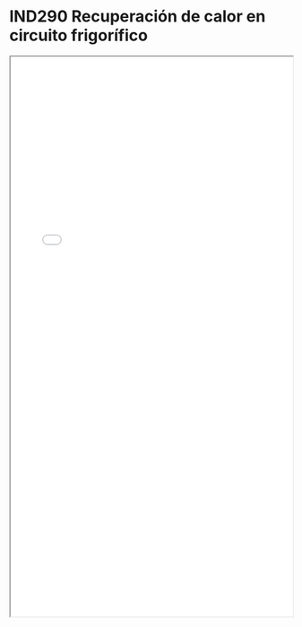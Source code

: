 # IND290  Recuperación de calor en circuito frigorífico

<iframe src="../IND290  Recuperación de calor en circuito frigorífico.pdf" width="100%" height="1000px"></iframe>
